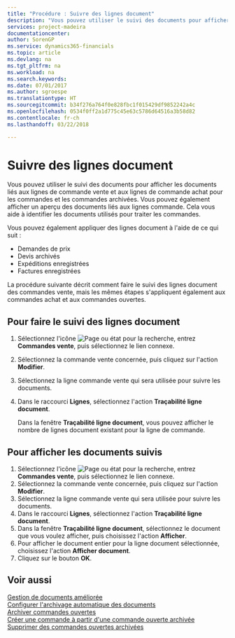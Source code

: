 ```yaml
---
title: "Procédure : Suivre des lignes document"
description: "Vous pouvez utiliser le suivi des documents pour afficher les documents liés aux lignes de commande vente et aux lignes de commande achat pour les commandes et les commandes archivées. Vous pouvez également afficher un aperçu des documents liés aux lignes commande."
services: project-madeira
documentationcenter: 
author: SorenGP
ms.service: dynamics365-financials
ms.topic: article
ms.devlang: na
ms.tgt_pltfrm: na
ms.workload: na
ms.search.keywords: 
ms.date: 07/01/2017
ms.author: sgroespe
ms.translationtype: HT
ms.sourcegitcommit: b34f276a764f0e828fbc1f015429df9852242a4c
ms.openlocfilehash: 0534f0ff2a1d775c45e63c5786d64516a3b58d82
ms.contentlocale: fr-ch
ms.lasthandoff: 03/22/2018

---
```

# <a name="track-document-lines"></a>Suivre des lignes document
Vous pouvez utiliser le suivi des documents pour afficher les documents liés aux lignes de commande vente et aux lignes de commande achat pour les commandes et les commandes archivées. Vous pouvez également afficher un aperçu des documents liés aux lignes commande. Cela vous aide à identifier les documents utilisés pour traiter les commandes.  

Vous pouvez également appliquer des lignes document à l'aide de ce qui suit :  

- Demandes de prix  
- Devis archivés  
- Expéditions enregistrées  
- Factures enregistrées  

La procédure suivante décrit comment faire le suivi des lignes document des commandes vente, mais les mêmes étapes s'appliquent également aux commandes achat et aux commandes ouvertes.  

## <a name="to-track-document-lines"></a>Pour faire le suivi des lignes document  

1.  Sélectionnez l'icône ![Page ou état pour la recherche](../../media/ui-search/search_small.png "Page ou état pour la recherche"), entrez **Commandes vente**, puis sélectionnez le lien connexe.  
2.  Sélectionnez la commande vente concernée, puis cliquez sur l'action **Modifier**.  
3.  Sélectionnez la ligne commande vente qui sera utilisée pour suivre les documents.  
4.  Dans le raccourci **Lignes**, sélectionnez l'action **Traçabilité ligne document**.  

    Dans la fenêtre **Traçabilité ligne document**, vous pouvez afficher le nombre de lignes document existant pour la ligne de commande.  

## <a name="to-view-tracked-documents"></a>Pour afficher les documents suivis  

1.  Sélectionnez l'icône ![Page ou état pour la recherche](../../media/ui-search/search_small.png "Page ou état pour la recherche"), entrez **Commandes vente**, puis sélectionnez le lien connexe.  
2.  Sélectionnez la commande vente concernée, puis cliquez sur l'action **Modifier**.  
3.  Sélectionnez la ligne commande vente qui sera utilisée pour suivre les documents.  
4.  Dans le raccourci **Lignes**, sélectionnez l'action **Traçabilité ligne document**.  
5.  Dans la fenêtre **Traçabilité ligne document**, sélectionnez le document que vous voulez afficher, puis choisissez l'action **Afficher**.  
6.  Pour afficher le document entier pour la ligne document sélectionnée, choisissez l'action **Afficher document**.  
7.  Cliquez sur le bouton **OK**.  

## <a name="see-also"></a>Voir aussi  
 [Gestion de documents améliorée](enhanced-document-management.md)   
 [Configurer l'archivage automatique des documents](how-to-set-up-automatic-archiving-of-documents.md)   
 [Archiver commandes ouvertes](how-to-archive-blanket-orders.md)   
 [Créer une commande à partir d'une commande ouverte archivée](how-to-create-an-order-from-an-archived-blanket-order.md)   
 [Supprimer des commandes ouvertes archivées](how-to-delete-archived-blanket-orders.md)

